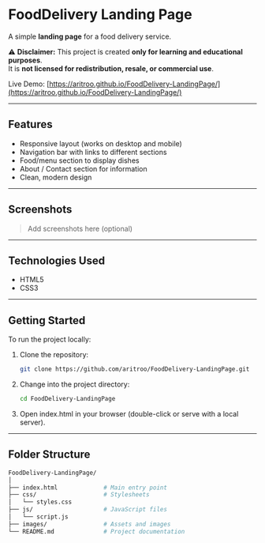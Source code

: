 # FoodDelivery Landing Page

A simple **landing page** for a food delivery service.  

⚠️ **Disclaimer:** This project is created **only for learning and educational purposes**.  
It is **not licensed for redistribution, resale, or commercial use**.  

Live Demo: [https://aritroo.github.io/FoodDelivery-LandingPage/](https://aritroo.github.io/FoodDelivery-LandingPage/)

---


## Features

- Responsive layout (works on desktop and mobile)  
- Navigation bar with links to different sections  
- Food/menu section to display dishes  
- About / Contact section for information  
- Clean, modern design  

---

## Screenshots

> Add screenshots here (optional)  

---

## Technologies Used

- HTML5  
- CSS3   

---

## Getting Started

To run the project locally:

1. Clone the repository:  
   ```bash
   git clone https://github.com/aritroo/FoodDelivery-LandingPage.git

2. Change into the project directory:
   
   ```bash
   cd FoodDelivery-LandingPage

3. Open index.html in your browser (double-click or serve with a local server).

---

## Folder Structure

   ```bash
   FoodDelivery-LandingPage/
│
├── index.html             # Main entry point
├── css/                   # Stylesheets
│   └── styles.css
├── js/                    # JavaScript files
│   └── script.js
├── images/                # Assets and images
└── README.md              # Project documentation
